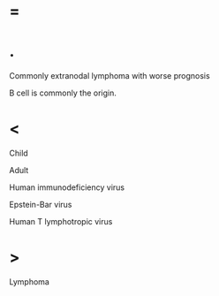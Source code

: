 # =

# .

Commonly extranodal lymphoma with worse prognosis

B cell is commonly the origin.

# <

Child

Adult

Human immunodeficiency virus

Epstein-Bar virus

Human T lymphotropic virus

# >

Lymphoma
